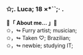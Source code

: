 <h3>✩;. Luca; 18 ×*``;· .</h3>
<p><b>🍃「 About me... 」🍃</b>
<br>✩，↬ Furry artist; musician;
<br>✩，↬ Taken ♡; Brazilian;
<br>✩，↬ newbie; studying IT;</p>
<!---
leafy-luca/leafy-luca is a ✨ special ✨ repository because its `README.md` (this file) appears on your GitHub profile.
You can click the Preview link to take a look at your changes.
--->
